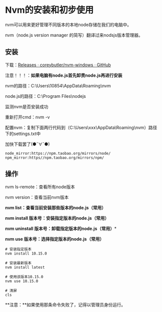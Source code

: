 # Nvm的安装和初步使用

nvm可以用来更好管理不同版本的本地node存储在我们的电脑中。

nvm（node.js version manager 的简写）翻译过来nodsjs版本管理器。

## 安装

下载：[Releases · coreybutler/nvm-windows · GitHub](https://github.com/coreybutler/nvm-windows/releases)



注意！！！：**如果电脑有node.js首先卸责node.js再进行安装**

nvm的路径：C:\Users\10854\AppData\Roaming\nvm

node.js的路径：C:\Program Files\nodejs



监测nvm是否安装成功

重新打开cmd：nvm -v



配置nvm：复制下面两行代码到（C:\Users\xxx\AppData\Roaming\nvm）路径下的settings.txt中

加快下载罢了(●ˇ∀ˇ●)

```
node_mirror:https://npm.taobao.org/mirrors/node/
npm_mirror:https//npm.taobao.org/mirrors/npm/
```



## 操作

nvm ls-remote：查看所有node版本

nvm version：查看当前nvm版本

**nvm list：查看当前安装那些版本的node.js（常用）**

**nvm install 版本号：安装指定版本的node.js（常用）**

**nvm uninstall 版本号：卸载指定版本的node.js（常用）***

**nvm use 版本号：选择指定版本的node.js（常用）**

```
# 安装指定版本
nvm install 10.15.0

# 安装最新版本
nvm install latest

# 使用该版本10.15.0
nvm use 10.15.0

# 清屏
cls
```

**注意：**如果使用那条命令失败了，记得以管理员身份运行。
